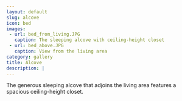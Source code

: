 ```yaml
---
layout: default
slug: alcove
icon: bed
images:
 - url: bed_from_living.JPG
   caption: The sleeping alcove with ceiling-height closet
 - url: bed_above.JPG
   caption: View from the living area
category: gallery
title: Alcove
description: |
---
```


The generous sleeping alcove that adjoins the living area features a spacious ceiling-height closet.
